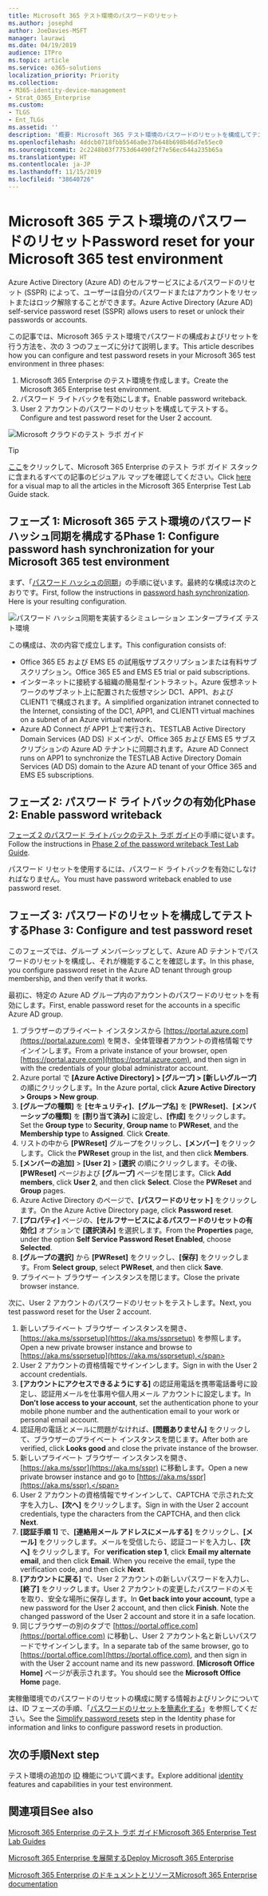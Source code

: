 ```yaml
---
title: Microsoft 365 テスト環境のパスワードのリセット
ms.author: josephd
author: JoeDavies-MSFT
manager: laurawi
ms.date: 04/19/2019
audience: ITPro
ms.topic: article
ms.service: o365-solutions
localization_priority: Priority
ms.collection:
- M365-identity-device-management
- Strat_O365_Enterprise
ms.custom:
- TLGS
- Ent_TLGs
ms.assetid: ''
description: '概要: Microsoft 365 テスト環境のパスワードのリセットを構成してテストします。'
ms.openlocfilehash: 4ddcb0718fbb5546a0e37b648b698b46d7e55ec0
ms.sourcegitcommit: 2c2248b03f7753d64490f2f7e56ec644a235b65a
ms.translationtype: HT
ms.contentlocale: ja-JP
ms.lasthandoff: 11/15/2019
ms.locfileid: "38640726"
---
```

# <a name="password-reset-for-your-microsoft-365-test-environment"></a><span data-ttu-id="13593-103">Microsoft 365 テスト環境のパスワードのリセット</span><span class="sxs-lookup"><span data-stu-id="13593-103">Password reset for your Microsoft 365 test environment</span></span>

<span data-ttu-id="13593-104">Azure Active Directory (Azure AD) のセルフサービスによるパスワードのリセット (SSPR) によって、ユーザーは自分のパスワードまたはアカウントをリセットまたはロック解除することができます。</span><span class="sxs-lookup"><span data-stu-id="13593-104">Azure Active Directory (Azure AD) self-service password reset (SSPR) allows users to reset or unlock their passwords or accounts.</span></span> 

<span data-ttu-id="13593-105">この記事では、Microsoft 365 テスト環境でパスワードの構成およびリセットを行う方法を、次の 3 つのフェーズに分けて説明します。</span><span class="sxs-lookup"><span data-stu-id="13593-105">This article describes how you can configure and test password resets in your Microsoft 365 test environment in three phases:</span></span>

1.  <span data-ttu-id="13593-106">Microsoft 365 Enterprise のテスト環境を作成します。</span><span class="sxs-lookup"><span data-stu-id="13593-106">Create the Microsoft 365 Enterprise test environment.</span></span>
2.  <span data-ttu-id="13593-107">パスワード ライトバックを有効にします。</span><span class="sxs-lookup"><span data-stu-id="13593-107">Enable password writeback.</span></span>
3.  <span data-ttu-id="13593-108">User 2 アカウントのパスワードのリセットを構成してテストする。</span><span class="sxs-lookup"><span data-stu-id="13593-108">Configure and test password reset for the User 2 account.</span></span>
    
![Microsoft クラウドのテスト ラボ ガイド](media/m365-enterprise-test-lab-guides/cloud-tlg-icon.png) 
    
> [!TIP]
> <span data-ttu-id="13593-110">[ここ](media/m365-enterprise-test-lab-guides/Microsoft365EnterpriseTLGStack.pdf)をクリックして、Microsoft 365 Enterprise のテスト ラボ ガイド スタックに含まれるすべての記事のビジュアル マップを確認してください。</span><span class="sxs-lookup"><span data-stu-id="13593-110">Click [here](media/m365-enterprise-test-lab-guides/Microsoft365EnterpriseTLGStack.pdf) for a visual map to all the articles in the Microsoft 365 Enterprise Test Lab Guide stack.</span></span>

## <a name="phase-1-configure-password-hash-synchronization-for-your-microsoft-365-test-environment"></a><span data-ttu-id="13593-111">フェーズ 1: Microsoft 365 テスト環境のパスワード ハッシュ同期を構成する</span><span class="sxs-lookup"><span data-stu-id="13593-111">Phase 1: Configure password hash synchronization for your Microsoft 365 test environment</span></span>

<span data-ttu-id="13593-p101">まず、「[パスワード ハッシュの同期](password-hash-sync-m365-ent-test-environment.md)」の手順に従います。最終的な構成は次のとおりです。</span><span class="sxs-lookup"><span data-stu-id="13593-p101">First, follow the instructions in [password hash synchronization](password-hash-sync-m365-ent-test-environment.md). Here is your resulting configuration.</span></span>
  
![パスワード ハッシュ同期を実装するシミュレーション エンタープライズ テスト環境](media/pass-through-auth-m365-ent-test-environment/Phase1.png)
  
<span data-ttu-id="13593-115">この構成は、次の内容で成立します。</span><span class="sxs-lookup"><span data-stu-id="13593-115">This configuration consists of:</span></span> 
  
- <span data-ttu-id="13593-116">Office 365 E5 および EMS E5 の試用版サブスクリプションまたは有料サブスクリプション。</span><span class="sxs-lookup"><span data-stu-id="13593-116">Office 365 E5 and EMS E5 trial or paid subscriptions.</span></span>
- <span data-ttu-id="13593-117">インターネットに接続する組織の簡易型イントラネット。Azure 仮想ネットワークのサブネット上に配置された仮想マシン DC1、APP1、および CLIENT1 で構成されます。</span><span class="sxs-lookup"><span data-stu-id="13593-117">A simplified organization intranet connected to the Internet, consisting of the DC1, APP1, and CLIENT1 virtual machines on a subnet of an Azure virtual network.</span></span> 
- <span data-ttu-id="13593-118">Azure AD Connect が APP1 上で実行され、TESTLAB Active Directory Domain Services (AD DS) ドメインが、Office 365 および EMS E5 サブスクリプションの Azure AD テナントに同期されます。</span><span class="sxs-lookup"><span data-stu-id="13593-118">Azure AD Connect runs on APP1 to synchronize the TESTLAB Active Directory Domain Services (AD DS) domain to the Azure AD tenant of your Office 365 and EMS E5 subscriptions.</span></span>


## <a name="phase-2-enable-password-writeback"></a><span data-ttu-id="13593-119">フェーズ 2: パスワード ライトバックの有効化</span><span class="sxs-lookup"><span data-stu-id="13593-119">Phase 2: Enable password writeback</span></span>

<span data-ttu-id="13593-120">[フェーズ 2 のパスワード ライトバックのテスト ラボ ガイド](password-writeback-m365-ent-test-environment.md#phase-2-enable-password-writeback-for-the-testlab-ad-ds-domain)の手順に従います。</span><span class="sxs-lookup"><span data-stu-id="13593-120">Follow the instructions in [Phase 2 of the password writeback Test Lab Guide](password-writeback-m365-ent-test-environment.md#phase-2-enable-password-writeback-for-the-testlab-ad-ds-domain).</span></span>

<span data-ttu-id="13593-121">パスワード リセットを使用するには、パスワード ライトバックを有効にしなければなりません。</span><span class="sxs-lookup"><span data-stu-id="13593-121">You must have password writeback enabled to use password reset.</span></span>
  
## <a name="phase-3-configure-and-test-password-reset"></a><span data-ttu-id="13593-122">フェーズ 3: パスワードのリセットを構成してテストする</span><span class="sxs-lookup"><span data-stu-id="13593-122">Phase 3: Configure and test password reset</span></span>

<span data-ttu-id="13593-123">このフェーズでは、グループ メンバーシップとして、Azure AD テナントでパスワードのリセットを構成し、それが機能することを確認します。</span><span class="sxs-lookup"><span data-stu-id="13593-123">In this phase, you configure password reset in the Azure AD tenant through group membership, and then verify that it works.</span></span>

<span data-ttu-id="13593-124">最初に、特定の Azure AD グループ内のアカウントのパスワードのリセットを有効にします。</span><span class="sxs-lookup"><span data-stu-id="13593-124">First, enable password reset for the accounts in a specific Azure AD group.</span></span>

1. <span data-ttu-id="13593-125">ブラウザーのプライベート インスタンスから [https://portal.azure.com](https://portal.azure.com) を開き、全体管理者アカウントの資格情報でサインインします。</span><span class="sxs-lookup"><span data-stu-id="13593-125">From a private instance of your browser, open [https://portal.azure.com](https://portal.azure.com), and then sign in with the credentials of your global administrator account.</span></span>
2. <span data-ttu-id="13593-126">Azure portal で **[Azure Active Directory] > [グループ] > [新しいグループ]** の順にクリックします。</span><span class="sxs-lookup"><span data-stu-id="13593-126">In the Azure portal, click **Azure Active Directory > Groups > New group**.</span></span>
3. <span data-ttu-id="13593-p102">**[グループの種類]** を **[セキュリティ]**、**[グループ名]** を **[PWReset]**、**[メンバーシップの種類]** を **[割り当て済み]** に設定し、**[作成]** をクリックします。</span><span class="sxs-lookup"><span data-stu-id="13593-p102">Set the **Group type** to **Security**, **Group name** to **PWReset**, and the **Membership type** to **Assigned**. Click **Create**.</span></span>
5. <span data-ttu-id="13593-129">リストの中から **[PWReset]** グループをクリックし、**[メンバー]** をクリックします。</span><span class="sxs-lookup"><span data-stu-id="13593-129">Click the **PWReset** group in the list, and then click **Members**.</span></span>
6. <span data-ttu-id="13593-p103">**[メンバーの追加]** > **[User 2]** > **[選択** の順にクリックします。その後、**[PWReset]** ページおよび **[グループ]** ページを閉じます。</span><span class="sxs-lookup"><span data-stu-id="13593-p103">Click **Add members**, click **User 2**, and then click **Select**. Close the **PWReset** and **Group** pages.</span></span>
7. <span data-ttu-id="13593-132">Azure Active Directory のページで、**[パスワードのリセット]** をクリックします。</span><span class="sxs-lookup"><span data-stu-id="13593-132">On the Azure Active Directory page, click **Password reset**.</span></span>
8. <span data-ttu-id="13593-133">**[プロパティ]** ページの、**[セルフサービスによるパスワードのリセットの有効化]** オプションで **[選択済み]** を選択します。</span><span class="sxs-lookup"><span data-stu-id="13593-133">From the **Properties** page, under the option **Self Service Password Reset Enabled**, choose **Selected**.</span></span>
9. <span data-ttu-id="13593-134">**[グループの選択]** から **[PWReset]** をクリックし、**[保存]** をクリックします。</span><span class="sxs-lookup"><span data-stu-id="13593-134">From **Select group**, select **PWReset**, and then click **Save**.</span></span>
10. <span data-ttu-id="13593-135">プライベート ブラウザー インスタンスを閉じます。</span><span class="sxs-lookup"><span data-stu-id="13593-135">Close the private browser instance.</span></span>

<span data-ttu-id="13593-136">次に、User 2 アカウントのパスワードのリセットをテストします。</span><span class="sxs-lookup"><span data-stu-id="13593-136">Next, you test password reset for the User 2 account.</span></span>

1. <span data-ttu-id="13593-137">新しいプライベート ブラウザー インスタンスを開き、[https://aka.ms/ssprsetup](https://aka.ms/ssprsetup) を参照します。</span><span class="sxs-lookup"><span data-stu-id="13593-137">Open a new private browser instance and browse to [https://aka.ms/ssprsetup](https://aka.ms/ssprsetup).</span></span>
2. <span data-ttu-id="13593-138">User 2 アカウントの資格情報でサインインします。</span><span class="sxs-lookup"><span data-stu-id="13593-138">Sign in with the User 2 account credentials.</span></span>
3. <span data-ttu-id="13593-139">**[アカウントにアクセスできるようにする]** の認証用電話を携帯電話番号に設定し、認証用メールを仕事用や個人用メール アカウントに設定します。</span><span class="sxs-lookup"><span data-stu-id="13593-139">In **Don’t lose access to your account**, set the authentication phone to your mobile phone number and the authentication email to your work or personal email account.</span></span>
4. <span data-ttu-id="13593-140">認証用の電話とメールに問題がなければ、**[問題ありません]** をクリックして、ブラウザーのプライベート インスタンスを閉じます。</span><span class="sxs-lookup"><span data-stu-id="13593-140">After both are verified, click **Looks good** and close the private instance of the browser.</span></span>
5. <span data-ttu-id="13593-141">新しいプライベート ブラウザー インスタンスを開き、[https://aka.ms/sspr](https://aka.ms/sspr) に移動します。</span><span class="sxs-lookup"><span data-stu-id="13593-141">Open a new private browser instance and go to [https://aka.ms/sspr](https://aka.ms/sspr).</span></span>
6. <span data-ttu-id="13593-142">User 2 アカウントの資格情報でサインインして、CAPTCHA で示された文字を入力し、**[次へ]** をクリックします。</span><span class="sxs-lookup"><span data-stu-id="13593-142">Sign in with the User 2 account credentials, type the characters from the CAPTCHA, and then click **Next**.</span></span>
8. <span data-ttu-id="13593-p104">**[認証手順 1]** で、**[連絡用メール アドレスにメールする]** をクリックし、**[メール]** をクリックします。メールを受信したら、認証コードを入力し、**[次へ]** をクリックします。</span><span class="sxs-lookup"><span data-stu-id="13593-p104">For **verification step 1**, click **Email my alternate email**, and then click **Email**. When you receive the email, type the verification code, and then click **Next**.</span></span>
9. <span data-ttu-id="13593-p105">**[アカウントに戻る]** で、User 2 アカウントの新しいパスワードを入力し、**[終了]** をクリックします。User 2 アカウントの変更したパスワードのメモを取り、安全な場所に保存します。</span><span class="sxs-lookup"><span data-stu-id="13593-p105">In **Get back into your account**, type a new password for the User 2 account, and then click **Finish**. Note the changed password of the User 2 account and store it in a safe location.</span></span>
10. <span data-ttu-id="13593-147">同じブラウザーの別のタブで [https://portal.office.com](https://portal.office.com) に移動し、User 2 アカウント名と新しいパスワードでサインインします。</span><span class="sxs-lookup"><span data-stu-id="13593-147">In a separate tab of the same browser, go to [https://portal.office.com](https://portal.office.com), and then sign in with the User 2 account name and its new password.</span></span> <span data-ttu-id="13593-148">**[Microsoft Office Home]** ページが表示されます。</span><span class="sxs-lookup"><span data-stu-id="13593-148">You should see the **Microsoft Office Home** page.</span></span>

<span data-ttu-id="13593-149">実稼働環境でのパスワードのリセットの構成に関する情報およびリンクについては、ID フェーズの手順、「[パスワードのリセットを簡素化する](identity-secure-your-passwords.md#identity-pw-reset)」を参照してください。</span><span class="sxs-lookup"><span data-stu-id="13593-149">See the [Simplify password resets](identity-secure-your-passwords.md#identity-pw-reset) step in the Identity phase for information and links to configure password resets in production.</span></span>

## <a name="next-step"></a><span data-ttu-id="13593-150">次の手順</span><span class="sxs-lookup"><span data-stu-id="13593-150">Next step</span></span>

<span data-ttu-id="13593-151">テスト環境の追加の [ID](m365-enterprise-test-lab-guides.md#identity) 機能について調べます。</span><span class="sxs-lookup"><span data-stu-id="13593-151">Explore additional [identity](m365-enterprise-test-lab-guides.md#identity) features and capabilities in your test environment.</span></span>

## <a name="see-also"></a><span data-ttu-id="13593-152">関連項目</span><span class="sxs-lookup"><span data-stu-id="13593-152">See also</span></span>

[<span data-ttu-id="13593-153">Microsoft 365 Enterprise のテスト ラボ ガイド</span><span class="sxs-lookup"><span data-stu-id="13593-153">Microsoft 365 Enterprise Test Lab Guides</span></span>](m365-enterprise-test-lab-guides.md)

[<span data-ttu-id="13593-154">Microsoft 365 Enterprise を展開する</span><span class="sxs-lookup"><span data-stu-id="13593-154">Deploy Microsoft 365 Enterprise</span></span>](deploy-microsoft-365-enterprise.md)

[<span data-ttu-id="13593-155">Microsoft 365 Enterprise のドキュメントとリソース</span><span class="sxs-lookup"><span data-stu-id="13593-155">Microsoft 365 Enterprise documentation</span></span>](https://docs.microsoft.com/microsoft-365-enterprise/)
